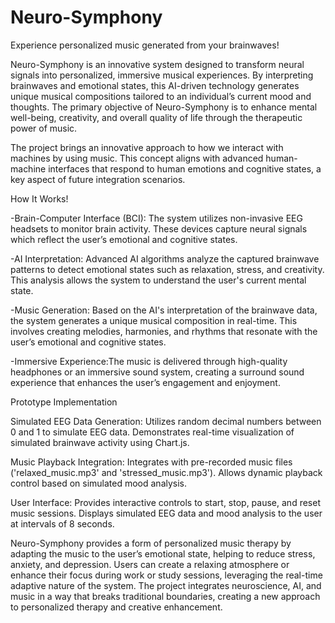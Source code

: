 # Neuro-Symphony
Experience personalized music generated from your brainwaves!

Neuro-Symphony is an innovative system designed to transform neural signals into personalized, immersive musical experiences. By interpreting brainwaves and emotional states, this AI-driven technology generates unique musical compositions tailored to an individual’s current mood and thoughts. The primary objective of Neuro-Symphony is to enhance mental well-being, creativity, and overall quality of life through the therapeutic power of music.

The project brings an innovative approach to how we interact with machines by using music. This concept aligns with advanced human-machine interfaces that respond to human emotions and cognitive states, a key aspect of future integration scenarios.

How It Works!

-Brain-Computer Interface (BCI): The system utilizes non-invasive EEG headsets to monitor brain activity. These devices capture neural signals which reflect the user’s emotional and cognitive states.

-AI Interpretation: Advanced AI algorithms analyze the captured brainwave patterns to detect emotional states such as relaxation, stress, and creativity. This analysis allows the system to understand the user's current mental state.

-Music Generation: Based on the AI's interpretation of the brainwave data, the system generates a unique musical composition in real-time. This involves creating melodies, harmonies, and rhythms that resonate with the user’s emotional and cognitive states.

-Immersive Experience:The music is delivered through high-quality headphones or an immersive sound system, creating a surround sound experience that enhances the user’s engagement and enjoyment.

Prototype Implementation

Simulated EEG Data Generation: Utilizes random decimal numbers between 0 and 1 to simulate EEG data. Demonstrates real-time visualization of simulated brainwave activity using Chart.js.

Music Playback Integration: Integrates with pre-recorded music files ('relaxed_music.mp3' and 'stressed_music.mp3'). Allows dynamic playback control based on simulated mood analysis.

User Interface: Provides interactive controls to start, stop, pause, and reset music sessions. Displays simulated EEG data and mood analysis to the user at intervals of 8 seconds.

Neuro-Symphony provides a form of personalized music therapy by adapting the music to the user’s emotional state, helping to reduce stress, anxiety, and depression. Users can create a relaxing atmosphere or enhance their focus during work or study sessions, leveraging the real-time adaptive nature of the system. The project integrates neuroscience, AI, and music in a way that breaks traditional boundaries, creating a new approach to personalized therapy and creative enhancement.
